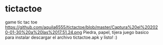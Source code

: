 # tictactoe
game tic tac toe
https://github.com/aquila6555/tictactoe/blob/master/Captura%20el%202020-01-30%20a%20las%2017.51.24.png
 Piedra, papel, tijera
 juego basico 
 para instalar descargar el archivo tictactoe.apk 
 y listo! :)
